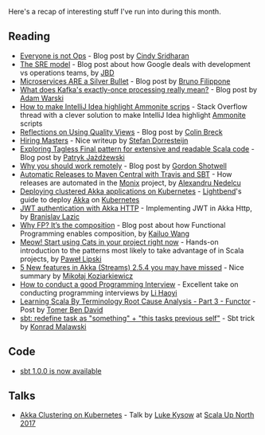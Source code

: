 Here's a recap of interesting stuff I've run into during this month.

## Reading
* [Everyone is not Ops](https://medium.com/@copyconstruct/the-death-of-ops-is-greatly-exaggerated-ff3bd4a67f24) - Blog post by [Cindy Sridharan](https://twitter.com/copyconstruct)
* [The SRE model](https://medium.com/@rakyll/the-sre-model-6e19376ef986) - Blog post about how Google deals with development vs operations teams, by [JBD](https://github.com/rakyll)
* [Microservices ARE a Silver Bullet](https://medium.com/@bfil/microservices-are-a-silver-bullet-f745d2b41dca) - Blog post by [Bruno Filippone](https://github.com/bfil)
* [What does Kafka's exactly-once processing really mean?](https://softwaremill.com/what-kafka-exactly-once-really-means/) - Blog post by [Adam Warski](https://github.com/adamw)
* [How to make IntelliJ Idea highlight Ammonite scrips](https://stackoverflow.com/questions/42831593/how-do-i-make-intellij-idea-to-highlight-scala-script-correctly-with-shebang/43115692#43115692) - Stack Overflow thread with a clever solution to make IntelliJ Idea highlight [Ammonite](https://github.com/lihaoyi/Ammonite/) scripts
* [Reflections on Using Quality Views](http://blog.colinbreck.com/reflections-on-using-quality-views/) - Blog post by [Colin Breck](https://twitter.com/breckcs)
* [Hiring Masters](https://dev.to/stefandorresteijn/hiring-masters) - Nice writeup by [Stefan Dorresteijn](https://github.com/StefanDorresteijn)
* [Exploring Tagless Final pattern for extensive and readable Scala code](https://blog.scalac.io/exploring-tagless-final.html) - Blog post by [Patryk Jażdżewski](https://github.com/pjazdzewski1990)
* [Why you should work remotely](https://dev.to/gshotwell/why-you-should-work-remotely) - Blog post by [Gordon Shotwell](https://github.com/GShotwell)
* [Automatic Releases to Maven Central with Travis and SBT](https://alexn.org/blog/2017/08/16/automatic-releases-sbt-travis.html) - How releases are automated in the [Monix](http://monix.io) project, by [Alexandru Nedelcu](https://github.com/alexandru/)
* [Deploying clustered Akka applications on Kubernetes](http://developer.lightbend.com/guides/k8-akka-cluster/) - [Lightbend](https://www.lightbend.com/)'s guide to deploy [Akka](http://akka.io) on [Kubernetes](https://kubernetes.io/)
* [JWT authentication with Akka HTTP](https://lazicbrano.wordpress.com/2017/08/10/jwt-authentication-with-akka-http/) - Implementing JWT in Akka Http, by [Branislav Lazic](https://github.com/BranislavLazic)
* [Why FP? It’s the composition](https://tech.iheart.com/why-fp-its-the-composition-f585d17b01d3) - Blog post about how Functional Programming enables composition, by [Kailuo Wang](https://github.com/kailuowang)
* [Meow! Start using Cats in your project right now](https://virtuslab.com/blog/cats-library/) - Hands-on introduction to the patterns most likely to take advantage of in Scala projects, by [Paweł Lipski](https://github.com/PawelLipski)
* [5 New features in Akka (Streams) 2.5.4 you may have missed](https://softwaremill.com/akka-2.5.4-features/) - Nice summary by [Mikołaj Koziarkiewicz](https://github.com/mikolak-net)
* [How to conduct a good Programming Interview](http://www.lihaoyi.com/post/HowtoconductagoodProgrammingInterview.html) - Excellent take on conducting programming interviews by [Li Haoyi](https://github.com/lihaoyi)
* [Learning Scala By Terminology Root Cause Analysis - Part 3 - Functor](https://www.linkedin.com/pulse/learning-scala-terminology-root-cause-analysis-part-tomer-ben-david-1) - Post by [Tomer Ben David](https://github.com/tomer-ben-david)
* [sbt: redefine task as "something" + "this tasks previous self"](http://kto.so/2017/08/29/sbt-redefine-task-as-something-this-tasks-previous-self/) - Sbt trick by [Konrad Malawski](https://github.com/ktoso)

## Code
* [sbt 1.0.0 is now available](http://developer.lightbend.com/blog/2017-08-11-sbt-1-0-0/)

## Talks
* [Akka Clustering on Kubernetes](https://youtu.be/Esd1UKIpvdU) - Talk by [Luke Kysow](https://github.com/lkysow) at [Scala Up North 2017](http://scalaupnorth.com)
